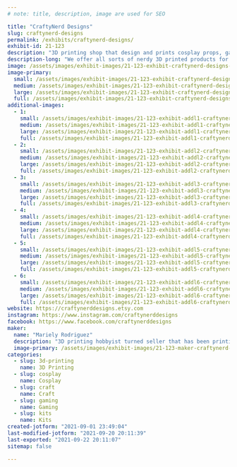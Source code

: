 ```yaml
---
# note: title, description, image are used for SEO

title: "CraftyNerd Designs"
slug: craftynerd-designs
permalink: /exhibits/craftynerd-designs/
exhibit-id: 21-123
description: "3D printing shop that design and prints cosplay props, gaming accessories, figurines, and more!"
description-long: "We offer all sorts of nerdy 3D printed products for makers and DIYers, from cosplay to tabletop gaming and everything in between."
image: /assets/images/exhibit-images/21-123-exhibit-craftynerd-designs-0807aca6-b3a2-414e-9e3c-66e2d7c9d940-large.jpeg
image-primary: 
  small: /assets/images/exhibit-images/21-123-exhibit-craftynerd-designs-0807aca6-b3a2-414e-9e3c-66e2d7c9d940-small.jpeg
  medium: /assets/images/exhibit-images/21-123-exhibit-craftynerd-designs-0807aca6-b3a2-414e-9e3c-66e2d7c9d940-medium.jpeg
  large: /assets/images/exhibit-images/21-123-exhibit-craftynerd-designs-0807aca6-b3a2-414e-9e3c-66e2d7c9d940-large.jpeg
  full: /assets/images/exhibit-images/21-123-exhibit-craftynerd-designs-0807aca6-b3a2-414e-9e3c-66e2d7c9d940-full.jpeg
additional-images: 
  - 1:
    small: /assets/images/exhibit-images/21-123-exhibit-addl1-craftynerd-designs-dice-towers-small.png
    medium: /assets/images/exhibit-images/21-123-exhibit-addl1-craftynerd-designs-dice-towers-medium.png
    large: /assets/images/exhibit-images/21-123-exhibit-addl1-craftynerd-designs-dice-towers-large.png
    full: /assets/images/exhibit-images/21-123-exhibit-addl1-craftynerd-designs-dice-towers-full.png
  - 2:
    small: /assets/images/exhibit-images/21-123-exhibit-addl2-craftynerd-designs-droid-small.png
    medium: /assets/images/exhibit-images/21-123-exhibit-addl2-craftynerd-designs-droid-medium.png
    large: /assets/images/exhibit-images/21-123-exhibit-addl2-craftynerd-designs-droid-large.png
    full: /assets/images/exhibit-images/21-123-exhibit-addl2-craftynerd-designs-droid-full.png
  - 3:
    small: /assets/images/exhibit-images/21-123-exhibit-addl3-craftynerd-designs-grogu-saber-small.png
    medium: /assets/images/exhibit-images/21-123-exhibit-addl3-craftynerd-designs-grogu-saber-medium.png
    large: /assets/images/exhibit-images/21-123-exhibit-addl3-craftynerd-designs-grogu-saber-large.png
    full: /assets/images/exhibit-images/21-123-exhibit-addl3-craftynerd-designs-grogu-saber-full.png
  - 4:
    small: /assets/images/exhibit-images/21-123-exhibit-addl4-craftynerd-designs-saber-parts-small.png
    medium: /assets/images/exhibit-images/21-123-exhibit-addl4-craftynerd-designs-saber-parts-medium.png
    large: /assets/images/exhibit-images/21-123-exhibit-addl4-craftynerd-designs-saber-parts-large.png
    full: /assets/images/exhibit-images/21-123-exhibit-addl4-craftynerd-designs-saber-parts-full.png
  - 5:
    small: /assets/images/exhibit-images/21-123-exhibit-addl5-craftynerd-designs-tempad-small.png
    medium: /assets/images/exhibit-images/21-123-exhibit-addl5-craftynerd-designs-tempad-medium.png
    large: /assets/images/exhibit-images/21-123-exhibit-addl5-craftynerd-designs-tempad-large.png
    full: /assets/images/exhibit-images/21-123-exhibit-addl5-craftynerd-designs-tempad-full.png
  - 6:
    small: /assets/images/exhibit-images/21-123-exhibit-addl6-craftynerd-designs-wiz-tower-small.png
    medium: /assets/images/exhibit-images/21-123-exhibit-addl6-craftynerd-designs-wiz-tower-medium.png
    large: /assets/images/exhibit-images/21-123-exhibit-addl6-craftynerd-designs-wiz-tower-large.png
    full: /assets/images/exhibit-images/21-123-exhibit-addl6-craftynerd-designs-wiz-tower-full.png
website: https://craftynerddesigns.etsy.com
instagram: https://www.instagram.com/craftynerddesigns
facebook: https://www.facebook.com/craftynerddesigns
maker: 
  name: "Mariely Rodriguez"
  description: "3D printing hobbyist turned seller that has been printing all sorts of cool projects for almost a decade."
  image-primary: /assets/images/exhibit-images/21-123-maker-craftynerd-designs-b5f5cbae-fff1-4a25-b53f-fff763eff1fc-medium.jpeg
categories: 
  - slug: 3d-printing
    name: 3D Printing
  - slug: cosplay
    name: Cosplay
  - slug: craft
    name: Craft
  - slug: gaming
    name: Gaming
  - slug: kits
    name: Kits
created-jotform: "2021-09-01 23:49:04"
last-modified-jotform: "2021-09-20 20:11:39"
last-exported: "2021-09-22 20:11:07"
sitemap: false

---
```

